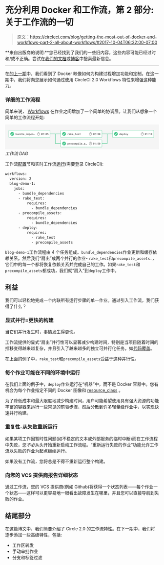 # 充分利用 Docker 和工作流，第 2 部分:关于工作流的一切

> 原文：<https://circleci.com/blog/getting-the-most-out-of-docker-and-workflows-part-2-all-about-workflows/#2017-10-04T06:32:00-07:00>

**来自出版商的说明:**您已经找到了我们的一些旧内容，这些内容可能已经过时和/或不正确。尝试在[我们的文档](https://circleci.com/docs/)或[博客](https://circleci.com/blog/)中搜索最新信息。

* * *

在[的上一期](https://circleci.com/blog/using-docker-effectively-on-circleci/)中，我们看到了 Docker 映像如何为构建过程增加功能和定制。在这一期中，我们将向您展示如何通过使用 CircleCI 2.0 Workflows 特性来增强这种能力。

### 详细的工作流程

简单来说， [Workflows](https://circleci.com/docs/workflows/) 在作业之间增加了一个简单的协调层。让我们从想象一个简单的工作流程开始:

![Workflows DAG](img/f22db25aad87835bd3f8aa697bfbdffb.png) *工作流 DAG*

工作流[配置](https://github.com/CircleCI-Public/circleci-demo-workflows/blob/blog-workflows-1/.circleci/config.yml)节和实时工作流[运行](https://app.circleci.com/pipelines/github/CircleCI-Public/circleci-demo-workflows/jobs)(需要登录 CircleCI):

```
workflows:
  version: 2
  blog-demo-1:
    jobs:
      - bundle_dependencies
      - rake_test:
          requires:
            - bundle_dependencies
      - precompile_assets:
          requires:
            - bundle_dependencies
      - deploy:
          requires:
            - rake_test
            - precompile_assets 
```

`blog-demo-1`工作流程由 4 个任务组成。`bundle_dependencies`作业更新和缓存依赖关系。然后我们“扇出”成两个并行的作业- `rake_test`和`precompile_assets.`，它们中的每一个都将恢复依赖关系并完成自己的工作。如果`rake_test`和`precompile_assets`都成功，我们就“扇入”到`deploy`工作中。

## 利益

我们可以轻松地完成一个内联所有运行步骤的单一作业。通过引入工作流，我们获得了什么？

### 显式并行=更快的构建

当它们并行发生时，事情发生得更快。

工作流提供的显式“扇出”并行性可以显著减少构建时间，特别是当项目随着时间的推移变得越来越复杂，并且引入了越来越多的独立可并行化任务，如[代码覆盖](https://en.wikipedia.org/wiki/Code_coverage)。

在上面的例子中，`rake_test`和`precompile_assets`受益于这种并行性。

### 每个作业可能在不同的环境中运行

在我们上面的例子中，`deploy`作业运行在“机器”中，而不是 Docker 容器中。您有机会为每个作业指定不同的 Docker 图像和 [resource_class](https://circleci.com/docs/configuration-reference/#resource_class) 。

为了降低成本和最大限度地减少构建时间，用户可能希望使用具有强大资源的功能丰富的容器来运行一些常见的前驱步骤，然后分散到许多轻量级作业中，以实现快速并行构建。

### 重复性-从失败重新运行

如果某项工作因暂时性问题(如不稳定的文本或外部服务的临时中断)而在工作流程中失败，您*不必*从头开始重新启动工作流程。“重新运行失败的作业”功能允许工作流以失败的作业为起点继续运行。

如果没有工作流，您将总是不得不重新运行整个构建。

### 向您的 VCS 提供商报告详细状态

通过工作流，您的 VCS 提供商(例如 Github)将获得一个状态列表——每个作业一个状态——这样可以更容易地一眼看出故障发生在哪里，并且您可以直接导航到失败的作业。

## 结尾部分

在这篇博文中，我们简要介绍了 Circle 2.0 的工作流特性。在下一期中，我们将逐步添加一些高级特性，包括:

*   工作区转发
*   手动审批作业
*   分支和标签过滤